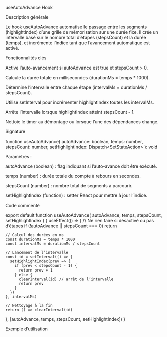 useAutoAdvance Hook

Description générale

Le hook useAutoAdvance automatise le passage entre les segments (highlightIndex) d’une grille de mémorisation sur une durée fixe. Il crée un intervalle basé sur le nombre total d’étapes (stepsCount) et la durée (temps), et incrémente l’indice tant que l’avancement automatique est activé.

Fonctionnalités clés

Active l’auto-avancement si autoAdvance est true et stepsCount > 0.

Calcule la durée totale en millisecondes (durationMs = temps * 1000).

Détermine l’intervalle entre chaque étape (intervalMs = durationMs / stepsCount).

Utilise setInterval pour incrémenter highlightIndex toutes les intervalMs.

Arrête l’intervalle lorsque highlightIndex atteint stepsCount - 1.

Nettoie le timer au démontage ou lorsque l’une des dépendances change.

Signature

function useAutoAdvance(
  autoAdvance: boolean,
  temps: number,
  stepsCount: number,
  setHighlightIndex: Dispatch<SetStateAction<number>>
): void

Paramètres :

autoAdvance (boolean) : flag indiquant si l’auto-avance doit être exécuté.

temps (number) : durée totale du compte à rebours en secondes.

stepsCount (number) : nombre total de segments à parcourir.

setHighlightIndex (function) : setter React pour mettre à jour l’indice.

Code commenté

export default function useAutoAdvance(
  autoAdvance,
  temps,
  stepsCount,
  setHighlightIndex
) {
  useEffect(() => {
    // Ne rien faire si désactivé ou pas d’étapes
    if (!autoAdvance || stepsCount === 0) return

    // Calcul des durées en ms
    const durationMs = temps * 1000
    const intervalMs = durationMs / stepsCount

    // Lancement de l’intervalle
    const id = setInterval(() => {
      setHighlightIndex(prev => {
        if (prev < stepsCount - 1) {
          return prev + 1
        } else {
          clearInterval(id) // arrêt de l’intervalle
          return prev
        }
      })
    }, intervalMs)

    // Nettoyage à la fin
    return () => clearInterval(id)
  }, [autoAdvance, temps, stepsCount, setHighlightIndex])
}

Exemple d’utilisation